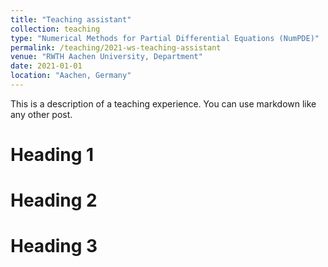 ```yaml
---
title: "Teaching assistant"
collection: teaching
type: "Numerical Methods for Partial Differential Equations (NumPDE)"
permalink: /teaching/2021-ws-teaching-assistant
venue: "RWTH Aachen University, Department"
date: 2021-01-01
location: "Aachen, Germany"
---
```


This is a description of a teaching experience. You can use markdown like any other post.

Heading 1
======

Heading 2
======

Heading 3
======